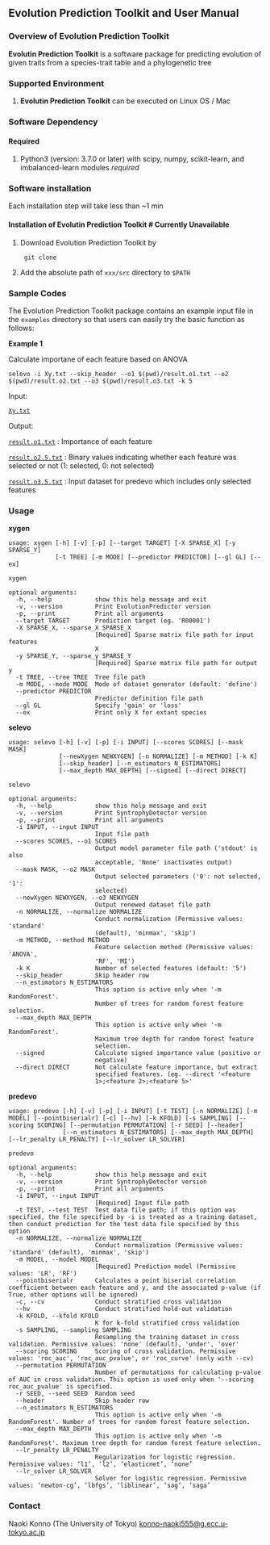 <h2>Evolution Prediction Toolkit and User Manual</h2>


### Overview of Evolution Prediction Toolkit

**Evolutin Prediction Toolkit** is a software package for predicting evolution of given traits from a species-trait table and a phylogenetic tree

### Supported Environment

1. **Evolutin Prediction Toolkit** can be executed on Linux OS / Mac

### Software Dependency

<h4>Required</h4>

1. Python3 (version: 3.7.0 or later) with scipy, numpy, scikit-learn, and imbalanced-learn modules *required*

### Software installation

Each installation step will take less than ~1 min


#### Installation of Evolutin Prediction Toolkit # Currently Unavailable


1. Download Evolution Prediction Toolkit by

   ```shell
    git clone 
   ```

2. Add the absolute path of `xxx/src` directory to `$PATH`

### Sample Codes

The Evolution Prediction Toolkit package contains an example input file in the `examples` directory so that users can easily try the basic function as follows:

**Example 1**

Calculate importane of each feature based on ANOVA

```shell
selevo -i Xy.txt --skip_header --o1 $(pwd)/result.o1.txt --o2 $(pwd)/result.o2.txt --o3 $(pwd)/result.o3.txt -k 5
```


Input:

[`Xy.txt`](https://github.com/IwasakiLab/PredictMetabolicNetworkEvolution/blob/master/python/Pipeline/EvolutionPredictor/example/Xy.txt)

Output:

[`result.o1.txt`](https://github.com/IwasakiLab/PredictMetabolicNetworkEvolution/blob/master/python/Pipeline/EvolutionPredictor/example/output/result.o1.txt) : Importance of each feature

[`result.o2.5.txt`](https://github.com/IwasakiLab/PredictMetabolicNetworkEvolution/blob/master/python/Pipeline/EvolutionPredictor/example/output/result.o2.5.txt) : Binary values indicating whether each feature was selected or not (1: selected, 0: not selected)

[`result.o3.5.txt`](https://github.com/IwasakiLab/PredictMetabolicNetworkEvolution/blob/master/python/Pipeline/EvolutionPredictor/example/output/result.o3.5.txt) : Input dataset for predevo which includes only selected features  

### Usage

**xygen**

```
usage: xygen [-h] [-v] [-p] [--target TARGET] [-X SPARSE_X] [-y SPARSE_Y]
             [-t TREE] [-m MODE] [--predictor PREDICTOR] [--gl GL] [--ex]

xygen

optional arguments:
  -h, --help            show this help message and exit
  -v, --version         Print EvolutionPredictor version
  -p, --print           Print all arguments
  --target TARGET       Prediction target (eg. 'R00001')
  -X SPARSE_X, --sparse_X SPARSE_X
                        [Required] Sparse matrix file path for input features
                        X
  -y SPARSE_Y, --sparse_y SPARSE_Y
                        [Required] Sparse matrix file path for output y
  -t TREE, --tree TREE  Tree file path
  -m MODE, --mode MODE  Mode of dataset generator (default: 'define')
  --predictor PREDICTOR
                        Predictor definition file path
  --gl GL               Specify 'gain' or 'loss'
  --ex                  Print only X for extant species
```

**selevo**

```
usage: selevo [-h] [-v] [-p] [-i INPUT] [--scores SCORES] [--mask MASK]
              [--newXygen NEWXYGEN] [-n NORMALIZE] [-m METHOD] [-k K]
              [--skip_header] [--n_estimators N_ESTIMATORS]
              [--max_depth MAX_DEPTH] [--signed] [--direct DIRECT]

selevo

optional arguments:
  -h, --help            show this help message and exit
  -v, --version         Print SyntrophyDetector version
  -p, --print           Print all arguments
  -i INPUT, --input INPUT
                        Input file path
  --scores SCORES, --o1 SCORES
                        Output model parameter file path ('stdout' is also
                        acceptable, 'None' inactivates output)
  --mask MASK, --o2 MASK
                        Output selected parameters ('0': not selected, '1':
                        selected)
  --newXygen NEWXYGEN, --o3 NEWXYGEN
                        Output renewed dataset file path
  -n NORMALIZE, --normalize NORMALIZE
                        Conduct normalization (Permissive values: 'standard'
                        (default), 'minmax', 'skip')
  -m METHOD, --method METHOD
                        Feature selection method (Permissive values: 'ANOVA',
                        'RF', 'MI')
  -k K                  Number of selected features (default: '5')
  --skip_header         Skip header row
  --n_estimators N_ESTIMATORS
                        This option is active only when '-m RandomForest'.
                        Number of trees for random forest feature selection.
  --max_depth MAX_DEPTH
                        This option is active only when '-m RandomForest'.
                        Maximum tree depth for random forest feature
                        selection.
  --signed              Calculate signed importance value (positive or
                        negative)
  --direct DIRECT       Not calculate feature importance, but extract
                        specified features. (eg. --direct '<feature
                        1>;<feature 2>;<feature 5>'
```

**predevo**

```
usage: predevo [-h] [-v] [-p] [-i INPUT] [-t TEST] [-n NORMALIZE] [-m MODEL] [--pointbiserialr] [-c] [--hv] [-k KFOLD] [-s SAMPLING] [--scoring SCORING] [--permutation PERMUTATION] [-r SEED] [--header]
               [--n_estimators N_ESTIMATORS] [--max_depth MAX_DEPTH] [--lr_penalty LR_PENALTY] [--lr_solver LR_SOLVER]

predevo

optional arguments:
  -h, --help            show this help message and exit
  -v, --version         Print SyntrophyDetector version
  -p, --print           Print all arguments
  -i INPUT, --input INPUT
                        [Required] Input file path
  -t TEST, --test TEST  Test data file path; if this option was specified, the file specified by -i is treated as a training dataset, then conduct prediction for the test data file specified by this option
  -n NORMALIZE, --normalize NORMALIZE
                        Conduct normalization (Permissive values: 'standard' (default), 'minmax', 'skip')
  -m MODEL, --model MODEL
                        [Required] Prediction model (Permissive values: 'LR', 'RF')
  --pointbiserialr      Calculates a point biserial correlation coefficient between each feature and y, and the associated p-value (if True, other options will be ignored)
  -c, --cv              Conduct stratified cross validation
  --hv                  Conduct stratified hold-out validation
  -k KFOLD, --kfold KFOLD
                        K for k-fold stratified cross validation
  -s SAMPLING, --sampling SAMPLING
                        Resampling the training dataset in cross validation. Permissive values: 'none' (default), 'under', 'over'
  --scoring SCORING     Scoring of cross validation. Permissive values: 'roc_auc', 'roc_auc_pvalue', or 'roc_curve' (only with --cv)
  --permutation PERMUTATION
                        Number of permutations for calculating p-value of AUC in cross validation. This option is used only when '--scoring roc_auc_pvalue' is specified.
  -r SEED, --seed SEED  Random seed
  --header              Skip header row
  --n_estimators N_ESTIMATORS
                        This option is active only when '-m RandomForest'. Number of trees for random forest feature selection.
  --max_depth MAX_DEPTH
                        This option is active only when '-m RandomForest'. Maximum tree depth for random forest feature selection.
  --lr_penalty LR_PENALTY
                        Regularization for logistic regression. Permissive values: ‘l1’, ‘l2’, ‘elasticnet’, ‘none’
  --lr_solver LR_SOLVER
                        Solver for logistic regression. Permissive values: ‘newton-cg’, ‘lbfgs’, ‘liblinear’, ‘sag’, ‘saga’
```

### Contact


Naoki Konno (The University of Tokyo) [konno-naoki555@g.ecc.u-tokyo.ac.jp](mailto:konno-naoki555@g.ecc.u-tokyo.ac.jp)
